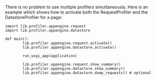 

There is no problem to use multiple profilers simultaneously. Here is an example which shows how to activate both the RequestProfiler and the DatastoreProfiler for a page:

```
import lib.profiler.appengine.request
import lib.profiler.appengine.datastore

def main():
        lib.profiler.appengine.request.activate()
        lib.profiler.appengine.datastore.activate()

        run_wsgi_app(application)

        lib.profiler.appengine.request.show_summary()
        lib.profiler.appengine.datastore.show_summary()
        lib.profiler.appengine.datastore.dump_requests() # optional
```